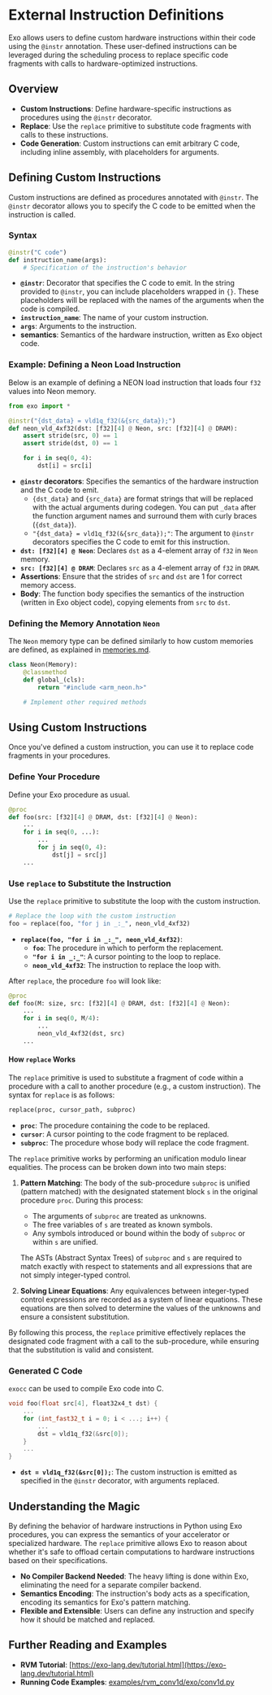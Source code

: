# External Instruction Definitions

Exo allows users to define custom hardware instructions within their code using the `@instr` annotation.
These user-defined instructions can be leveraged during the scheduling process to replace specific code fragments with calls to hardware-optimized instructions.

## Overview

- **Custom Instructions**: Define hardware-specific instructions as procedures using the `@instr` decorator.
- **Replace**: Use the `replace` primitive to substitute code fragments with calls to these instructions.
- **Code Generation**: Custom instructions can emit arbitrary C code, including inline assembly, with placeholders for arguments.

## Defining Custom Instructions

Custom instructions are defined as procedures annotated with `@instr`.
The `@instr` decorator allows you to specify the C code to be emitted when the instruction is called.

### Syntax

```python
@instr("C code")
def instruction_name(args):
    # Specification of the instruction's behavior
```
- **`@instr`**: Decorator that specifies the C code to emit. In the string provided to `@instr`, you can include placeholders wrapped in `{}`. These placeholders will be replaced with the names of the arguments when the code is compiled.
- **`instruction_name`**: The name of your custom instruction.
- **`args`**: Arguments to the instruction.
- **semantics**: Semantics of the hardware instruction, written as Exo object code.

### Example: Defining a Neon Load Instruction

Below is an example of defining a NEON load instruction that loads four `f32` values into Neon memory.

```python
from exo import *

@instr("{dst_data} = vld1q_f32(&{src_data});")
def neon_vld_4xf32(dst: [f32][4] @ Neon, src: [f32][4] @ DRAM):
    assert stride(src, 0) == 1
    assert stride(dst, 0) == 1

    for i in seq(0, 4):
        dst[i] = src[i]
```

- **`@instr` decorators**: Specifies the semantics of the hardware instruction and the C code to emit.
  - `{dst_data}` and `{src_data}` are format strings that will be replaced with the actual arguments during codegen. You can put `_data` after the function argument names and surround them with curly braces (`{dst_data}`).
  - `"{dst_data} = vld1q_f32(&{src_data});"`: The argument to `@instr` decorators specifies the C code to emit for this instruction.
- **`dst: [f32][4] @ Neon`**: Declares `dst` as a 4-element array of `f32` in `Neon` memory.
- **`src: [f32][4] @ DRAM`**: Declares `src` as a 4-element array of `f32` in `DRAM`.
- **Assertions**: Ensure that the strides of `src` and `dst` are 1 for correct memory access.
- **Body**: The function body specifies the semantics of the instruction (written in Exo object code), copying elements from `src` to `dst`.

### Defining the Memory Annotation `Neon`

The `Neon` memory type can be defined similarly to how custom memories are defined, as explained in [memories.md](memories.md).

```python
class Neon(Memory):
    @classmethod
    def global_(cls):
        return "#include <arm_neon.h>"

    # Implement other required methods
```

## Using Custom Instructions

Once you've defined a custom instruction, you can use it to replace code fragments in your procedures.

### Define Your Procedure

Define your Exo procedure as usual.

```python
@proc
def foo(src: [f32][4] @ DRAM, dst: [f32][4] @ Neon):
    ...
    for i in seq(0, ...):
        ...
        for j in seq(0, 4):
            dst[j] = src[j]
    ...
```

### Use `replace` to Substitute the Instruction

Use the `replace` primitive to substitute the loop with the custom instruction.

```python
# Replace the loop with the custom instruction
foo = replace(foo, "for j in _:_", neon_vld_4xf32)
```

- **`replace(foo, "for i in _:_", neon_vld_4xf32)`**:
  - **`foo`**: The procedure in which to perform the replacement.
  - **`"for i in _:_"`**: A cursor pointing to the loop to replace.
  - **`neon_vld_4xf32`**: The instruction to replace the loop with.

After `replace`, the procedure `foo` will look like:
```python
@proc
def foo(M: size, src: [f32][4] @ DRAM, dst: [f32][4] @ Neon):
    ...
    for i in seq(0, M/4):
        ...
        neon_vld_4xf32(dst, src)
    ...
```

#### How `replace` Works

The `replace` primitive is used to substitute a fragment of code within a procedure with a call to another procedure (e.g., a custom instruction). The syntax for `replace` is as follows:

```python
replace(proc, cursor_path, subproc)
```

- **`proc`**: The procedure containing the code to be replaced.
- **`cursor`**: A cursor pointing to the code fragment to be replaced.
- **`subproc`**: The procedure whose body will replace the code fragment.

The `replace` primitive works by performing an unification modulo linear equalities. The process can be broken down into two main steps:

1. **Pattern Matching**: The body of the sub-procedure `subproc` is unified (pattern matched) with the designated statement block `s` in the original procedure `proc`. During this process:
   - The arguments of `subproc` are treated as unknowns.
   - The free variables of `s` are treated as known symbols.
   - Any symbols introduced or bound within the body of `subproc` or within `s` are unified.

   The ASTs (Abstract Syntax Trees) of `subproc` and `s` are required to match exactly with respect to statements and all expressions that are not simply integer-typed control.

2. **Solving Linear Equations**: Any equivalences between integer-typed control expressions are recorded as a system of linear equations. These equations are then solved to determine the values of the unknowns and ensure a consistent substitution.

By following this process, the `replace` primitive effectively replaces the designated code fragment with a call to the sub-procedure, while ensuring that the substitution is valid and consistent.


### Generated C Code

`exocc` can be used to compile Exo code into C.

```c
void foo(float src[4], float32x4_t dst) {
    ...
    for (int_fast32_t i = 0; i < ...; i++) {
        ...
        dst = vld1q_f32(&src[0]);
    }
    ...
}
```

- **`dst = vld1q_f32(&src[0]);`**: The custom instruction is emitted as specified in the `@instr` decorator, with arguments replaced.

## Understanding the Magic

By defining the behavior of hardware instructions in Python using Exo procedures, you can express the semantics of your accelerator or specialized hardware. The `replace` primitive allows Exo to reason about whether it's safe to offload certain computations to hardware instructions based on their specifications.

- **No Compiler Backend Needed**: The heavy lifting is done within Exo, eliminating the need for a separate compiler backend.
- **Semantics Encoding**: The instruction's body acts as a specification, encoding its semantics for Exo's pattern matching.
- **Flexible and Extensible**: Users can define any instruction and specify how it should be matched and replaced.


## Further Reading and Examples

- **RVM Tutorial**: [https://exo-lang.dev/tutorial.html](https://exo-lang.dev/tutorial.html)
- **Running Code Examples**: [examples/rvm_conv1d/exo/conv1d.py](https://github.com/exo-lang/exo/blob/main/examples/rvm_conv1d/exo/conv1d.py)

